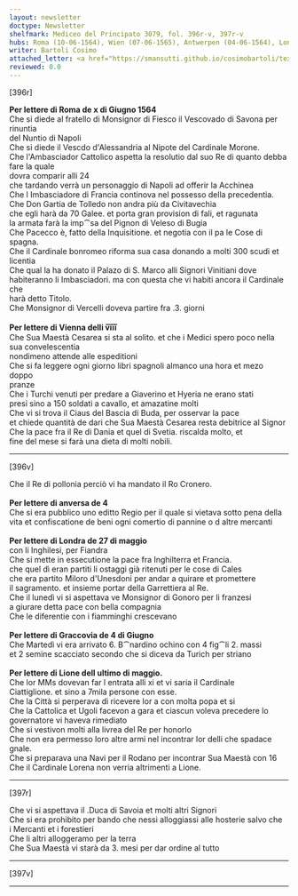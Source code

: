 ```yaml
---
layout: newsletter
doctype: Newsletter
shelfmark: Mediceo del Principato 3079, fol. 396r-v, 397r-v
hubs: Roma (10-06-1564), Wien (07-06-1565), Antwerpen (04-06-1564), London (27-05-1564), Krakow (04-06-1564), Lyon (31-05-1564)
writer: Bartoli Cosimo
attached_letter: <a href="https://smansutti.github.io/cosimobartoli/texts/2977_002/">2977_002</a>
reviewed: 0.0
---
```


[396r]  
  
  
<strong>Per lettere di Roma de x di Giugno 1564</strong>  
Che si diede al fratello di Monsignor di Fiesco il Vescovado di Savona per rinuntia  
del Nuntio di Napoli  
Che si diede il Vescdo d'Alessandria al Nipote del Cardinale Morone.  
Che l'Ambasciador Cattolico aspetta la resolutio dal suo Re di quanto debba fare la quale  
dovra comparir alli 24  
che tardando verrà un personaggio di Napoli ad offerir la Acchinea  
Che l Imbasciadore di Francia continova nel possesso della precedentia.  
Che Don Gartia de Tolledo non andra più da Civitavechia  
che egli harà da 70 Galee. et porta gran provision di fali, et ragunata  
la armata farà la imp⁀sa del Pignon di Veleso di Bugia  
Che Pacecco è, fatto della Inquisitione. et negotia con il pa le Cose di spagna.  
Che il Cardinale bonromeo riforma sua casa donando a molti 300 scudi et licentia  
Che qual la ha donato il Palazo di S. Marco alli Signori Vinitiani dove  
habiteranno li Imbasciadori. ma con questa che vi habiti ancora il Cardinale che  
harà detto Titolo.  
Che Monsignor di Vercelli doveva partire fra .3. giorni  
<br/><strong>Per lettere di Vienna delli v̅i̅i̅i̅</strong>  
Che Sua Maestà Cesarea si sta al solito. et che i Medici spero poco nella sua convelescentia  
nondimeno attende alle espeditioni  
Che si fa leggere ogni giorno libri spagnoli almanco una hora et mezo doppo  
pranze  
Che i Turchi venuti per predare a Giaverino et Hyeria ne erano stati  
presi sino a 150 soldati a cavallo, et amazatine molti  
Che vi si trova il Ciaus del Bascia di Buda, per osservar la pace  
et chiede quantità de dari che Sua Maestà Cesarea resta debitrice al Signor  
Che la pace fra il Re di Dania et quel di Svetia. riscalda molto, et  
fine del mese si farà una dieta di molti nobili.  
  
---  

[396v]  
  
  
Che il Re di pollonia perciò vi ha mandato il Ro Cronero.  
<br/><strong>Per lettere di anversa de 4</strong>  
Che si era pubblico uno editto Regio per il quale si vietava sotto pena della  
vita et confiscatione de beni ogni comertio di pannine o d altre mercanti  
<br/><strong>Per lettere di Londra de 27 di maggio</strong>  
con li Inghilesi, per Fiandra  
Che si mette in essecutione la pace fra Inghilterra et Francia.  
che quel dì eran partiti li ostaggi già ritenuti per le cose di Cales  
che era partito Miloro d'Unesdoni per andar a quirare et promettere  
il sagramento. et insieme portar della Garrettiera al Re.  
Che il lunedì vi si aspettava ve Monsignor di Gonoro per li franzesi  
a giurare detta pace con bella compagnia  
Che le diferentie con i fiamminghi crescevano  
<br/><strong>Per lettere di Graccovia de 4 di Giugno</strong>  
Che Martedì vi era arrivato 6. B⁀nardino ochino con 4 fig⁀li 2. massi  
et 2 semine scacciato secondo che si diceva da Turich per striano  
<br/><strong>Per lettere di Lione dell ultimo di maggio.</strong>  
Che lor MMs dovevan far l entrata alli xi et vi saria il Cardinale  
Ciattiglione. et sino a 7mila persone con esse.  
Che la Città si perperava di ricevere lor a con molta popa et si  
Che la Cattolica et Ugoli facevon a gara et ciascun voleva precedere lo  
governatore vi haveva rimediato  
Che si vestivon molti alla livrea del Re per honorlo  
Che non era permesso loro altre armi nel incontrar lor delli che spadace  
gnale.  
Che si preparava una Navi per il Rodano per incontrar Sua Maestà con 16  
Che il Cardinale Lorena non verria altrimenti a Lione.  
  
---  

[397r]  
  
  
Che vi si aspettava il .Duca di Savoia et molti altri Signori  
Che si era prohibito per bando che nessi alloggiassi alle hosterie salvo che  
i Mercanti et i forestieri  
Che li altri alloggeramo per la terra  
Che Sua Maestà vi starà da 3. mesi per dar ordine al tutto  
  
---  

[397v]  
  
  
  
---  

